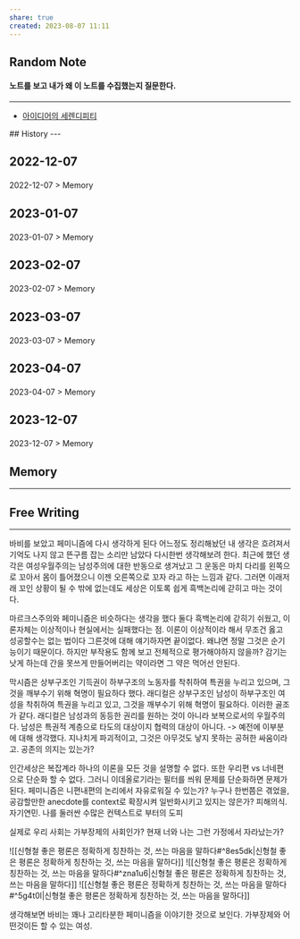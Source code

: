 ```yaml
---
share: true
created: 2023-08-07 11:11
---
```


## Random Note
#### 노트를 보고 내가 왜 이 노트를 수집했는지 질문한다.
---
<p><span><ul>
<li><a data-tooltip-position="top" aria-label="Infinity Drawer/아이디어의 세렌디피티.md" data-href="Infinity Drawer/아이디어의 세렌디피티.md" href="Infinity Drawer/아이디어의 세렌디피티.md" class="internal-link" target="_blank" rel="noopener">아이디어의 세렌디피티</a></li>
</ul></span></p>
## History
---
<h2><span><p>2022-12-07</p></span></h2><p><span><p><span alt="2022-12-07 > Memory" src="2022-12-07#Memory" class="internal-embed">2022-12-07 &gt; Memory</span></p></span></p><h2><span><p>2023-01-07</p></span></h2><p><span><p><span alt="2023-01-07 > Memory" src="2023-01-07#Memory" class="internal-embed">2023-01-07 &gt; Memory</span></p></span></p><h2><span><p>2023-02-07</p></span></h2><p><span><p><span alt="2023-02-07 > Memory" src="2023-02-07#Memory" class="internal-embed">2023-02-07 &gt; Memory</span></p></span></p><h2><span><p>2023-03-07</p></span></h2><p><span><p><span alt="2023-03-07 > Memory" src="2023-03-07#Memory" class="internal-embed">2023-03-07 &gt; Memory</span></p></span></p><h2><span><p>2023-04-07</p></span></h2><p><span><p><span alt="2023-04-07 > Memory" src="2023-04-07#Memory" class="internal-embed">2023-04-07 &gt; Memory</span></p></span></p><h2><span><p>2023-12-07</p></span></h2><p><span><p><span alt="2023-12-07 > Memory" src="2023-12-07#Memory" class="internal-embed">2023-12-07 &gt; Memory</span></p></span></p>


## Memory
---




## Free Writing
---
바비를 보았고 페미니즘에 다시 생각하게 된다
어느정도 정리해놨던 내 생각은 흐려져서 기억도 나지 않고 뜬구름 잡는 소리만 남았다
다시한번 생각해보려 한다.
최근에 했던 생각은 여성우월주의는 남성주의에 대한 반동으로 생겨났고 그 운동은 마치
다리를 왼쪽으로 꼬아서 몸이 틀어졌으니 이젠 오른쪽으로 꼬자 라고 하는 느낌과 같다.
그러면 이래저래 꼬인 상황이 될 수 밖에 없는데도 세상은 이토록 쉽게 흑백논리에 갇히고 마는 것이다.

마르크스주의와 페미니즘은 비슷하다는 생각을 했다
둘다 흑백논리에 갇히기 쉬웠고, 이론자체는 이상적이나 현실에서는 실패했다는 점.
이론이 이상적이라 해서 무조건 옳고 성공할수는 없는 법이다
그른것에 대해 얘기하자면 끝이없다. 왜냐면 정말 그것은 순기능이기 때문이다.
하지만 부작용도 함께 보고 전체적으로 평가해야하지 않을까?
감기는 낫게 하는데 간을 못쓰게 만들어버리는 약이라면 그 약은 먹어선 안된다.

막시즘은 상부구조인 기득권이 하부구조의 노동자를 착취하여 특권을 누리고 있으며,
그것을 깨부수기 위해 혁명이 필요하다 했다.
래디컬은 상부구조인 남성이 하부구조인 여성을 착취하여 특권을 누리고 있고,
그것을 깨부수기 위해 혁명이 필요하다.
이러한 골조가 같다.
래디컬은 남성과의 동등한 권리를 원하는 것이 아니라 보복으로서의 우월주의다.
남성은 특권적 계층으로 타도의 대상이지 협력의 대상이 아니다.
-> 예전에 이부분에 대해 생각했다. 지나치게 파괴적이고, 그것은 아무것도 낳지 못하는 공허한 싸움이라고. 공존의 의지는 있는가?

인간세상은 복잡계라 하나의 이론을 모든 것을 설명할 수 없다.
또한 우리편 vs 너네편으로 단순화 할 수 없다.
그러니 이데올로기라는 필터를 씌워 문제를 단순화하면 문제가 된다.
페미니즘은 니편내편의 논리에서 자유로워질 수 있는가?
누구나 한번쯤은 겪었을, 공감할만한 anecdote를 context로 확장시켜 일반화시키고 있지는 않은가?
피해의식. 자기연민.
나를 둘러싼 수많은 컨텍스트로 부터의 도피

실제로 우리 사회는 가부장제의 사회인가?
현재 너와 나는 그런 가정에서 자라났는가?


![[신형철  좋은 평론은 정확하게 칭찬하는 것, 쓰는 마음을 말하다#^8es5dk|신형철  좋은 평론은 정확하게 칭찬하는 것, 쓰는 마음을 말하다]]
![[신형철  좋은 평론은 정확하게 칭찬하는 것, 쓰는 마음을 말하다#^zna1u6|신형철  좋은 평론은 정확하게 칭찬하는 것, 쓰는 마음을 말하다]]
![[신형철  좋은 평론은 정확하게 칭찬하는 것, 쓰는 마음을 말하다#^5g4t0l|신형철  좋은 평론은 정확하게 칭찬하는 것, 쓰는 마음을 말하다]]

생각해보면 바비는 꽤나 고리타분한 페미니즘을 이야기한 것으로 보인다.
가부장제와 어떤것이든 할 수 있는 여성.

